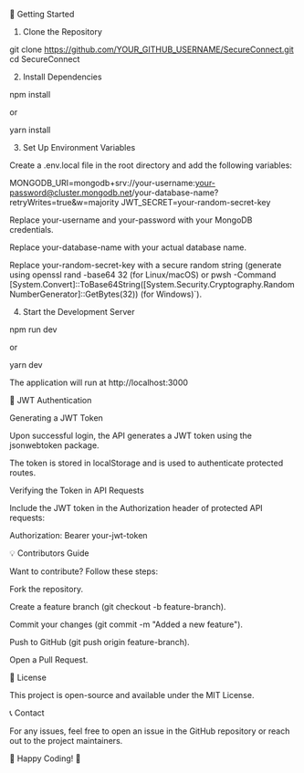 🚀 Getting Started

1. Clone the Repository

git clone https://github.com/YOUR_GITHUB_USERNAME/SecureConnect.git
cd SecureConnect

2. Install Dependencies

npm install

or

yarn install

3. Set Up Environment Variables

Create a .env.local file in the root directory and add the following variables:

MONGODB_URI=mongodb+srv://your-username:your-password@cluster.mongodb.net/your-database-name?retryWrites=true&w=majority
JWT_SECRET=your-random-secret-key

Replace your-username and your-password with your MongoDB credentials.

Replace your-database-name with your actual database name.

Replace your-random-secret-key with a secure random string (generate using openssl rand -base64 32 (for Linux/macOS) or pwsh -Command [System.Convert]::ToBase64String([System.Security.Cryptography.RandomNumberGenerator]::GetBytes(32)) (for Windows)`).

4. Start the Development Server

npm run dev

or

yarn dev

The application will run at http://localhost:3000


🔐 JWT Authentication

Generating a JWT Token

Upon successful login, the API generates a JWT token using the jsonwebtoken package.

The token is stored in localStorage and is used to authenticate protected routes.

Verifying the Token in API Requests

Include the JWT token in the Authorization header of protected API requests:

Authorization: Bearer your-jwt-token

💡 Contributors Guide

Want to contribute? Follow these steps:

Fork the repository.

Create a feature branch (git checkout -b feature-branch).

Commit your changes (git commit -m "Added a new feature").

Push to GitHub (git push origin feature-branch).

Open a Pull Request.

📜 License

This project is open-source and available under the MIT License.

📞 Contact

For any issues, feel free to open an issue in the GitHub repository or reach out to the project maintainers.

🚀 Happy Coding! 🎉

